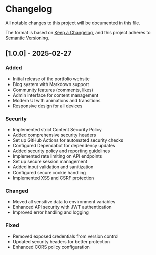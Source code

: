 # Changelog

All notable changes to this project will be documented in this file.

The format is based on [Keep a Changelog](https://keepachangelog.com/en/1.0.0/),
and this project adheres to [Semantic Versioning](https://semver.org/spec/v2.0.0.html).

## [1.0.0] - 2025-02-27

### Added
- Initial release of the portfolio website
- Blog system with Markdown support
- Community features (comments, likes)
- Admin interface for content management
- Modern UI with animations and transitions
- Responsive design for all devices

### Security
- Implemented strict Content Security Policy
- Added comprehensive security headers
- Set up GitHub Actions for automated security checks
- Configured Dependabot for dependency updates
- Added security policy and reporting guidelines
- Implemented rate limiting on API endpoints
- Set up secure session management
- Added input validation and sanitization
- Configured secure cookie handling
- Implemented XSS and CSRF protection

### Changed
- Moved all sensitive data to environment variables
- Enhanced API security with JWT authentication
- Improved error handling and logging

### Fixed
- Removed exposed credentials from version control
- Updated security headers for better protection
- Enhanced CORS policy configuration

